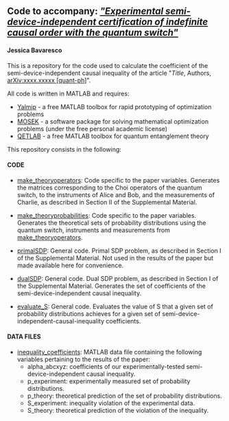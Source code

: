 ## Code to accompany: *["Experimental semi-device-independent certification of indefinite causal order with the quantum switch"](https://arxiv.org/abs/xxxx.xxxxx)*
#### Jessica Bavaresco

This is a repository for the code used to calculate the coefficient of the semi-device-independent causal inequality of the article "*Title*, Authors, [arXiv:xxxx.xxxxx [quant-ph]](https://arxiv.org/abs/xxxx.xxxxx)".

All code is written in MATLAB and requires:
- [Yalmip](https://yalmip.github.io) - a free MATLAB toolbox for rapid prototyping of optimization problems
- [MOSEK](https://www.mosek.com) - a software package for solving mathematical optimization problems (under the free personal academic license)
- [QETLAB](http://www.qetlab.com/) - a free MATLAB toolbox for quantum entanglement theory

This repository consists in the following:

#### CODE

- [make_theoryoperators](https://github.com/jessicabavaresco/experimental-SDI-causality/blob/master/make_theoryoperators.m):
Code specific to the paper variables. Generates the matrices corresponding to the Choi operators of the quantum switch, to the instruments of Alice and Bob, and the measurements of Charlie, as described in Section II of the Supplemental Material.

- [make_theoryprobabilities](https://github.com/jessicabavaresco/experimental-SDI-causality/blob/master/make_theoryprobabilities.m):
Code specific to the paper variables. Generates the theoretical sets of probability distributions using the quantum switch, instruments and measurements from [make_theoryoperators](https://github.com/jessicabavaresco/experimental-SDI-causality/blob/master/make_theoryoperators.m).

- [primalSDP](https://github.com/jessicabavaresco/experimental-SDI-causality/blob/master/primalSDP.m):
General code. Primal SDP problem, as described in Section I of the Supplemental Material. Not used in the results of the paper but made available here for convenience.

- [dualSDP](https://github.com/jessicabavaresco/experimental-SDI-causality/blob/master/dualSDP.m):
General code. Dual SDP problem, as described in Section I of the Supplemental Material. Generates the set of coefficients of the semi-device-independent causal inequality.

- [evaluate_S](https://github.com/jessicabavaresco/experimental-SDI-causality/blob/master/evaluate_S.m):
General code. Evaluates the value of S that a given set of probability distributions achieves for a given set of semi-device-independent-causal-inequality coefficients.

#### DATA FILES

- [inequality_coefficients](https://github.com/jessicabavaresco/experimental-SDI-causality/blob/master/inequality_coefficients.mat):
MATLAB data file containing the following variables pertaining to the results of the paper:
  - alpha_abcxyz: coefficients of our experimentally-tested semi-device-independent causal inequality.
  - p_experiment: experimentally measured set of probability distributions.
  - p_theory: theoretical prediction of the set of probability distributions.
  - S_experiment: inequality violation of the experimental data.
  - S_theory: theoretical prediction of the violation of the inequality.


